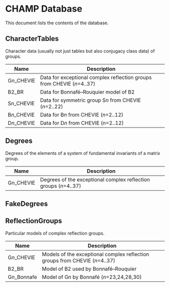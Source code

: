 # CHAMP Database

This document lists the contents of the database.

## CharacterTables

Character data (usually not just tables but also conjugacy class data) of groups.

| Name        | Description                                                  |
| ----------- | ------------------------------------------------------------ |
| G*n*_CHEVIE | Data for exceptional complex reflection groups from CHEVIE (*n*=4..37) |
| B2_BR       | Data for Bonnafé–Rouquier model of B2                        |
| S*n*_CHEVIE | Data for symmetric group S*n* from CHEVIE (*n*=2..22)        |
| B*n*_CHEVIE | Data for B*n* from CHEVIE (*n*=2..12)                        |
| D*n*_CHEVIE | Data for D*n* from CHEVIE (*n*=2..12)                        |

## Degrees

Degrees of the elements of a system of fundamental invariants of a matrix group.

| Name        | Description                                                  |
| ----------- | ------------------------------------------------------------ |
| G*n*_CHEVIE | Degrees of the exceptional complex reflection groups (*n*=4..37) |

## FakeDegrees



## ReflectionGroups

Particular models of complex reflection groups.

| Name         | Description                                                  |
| ------------ | ------------------------------------------------------------ |
| G*n*_CHEVIE  | Models of the exceptional complex reflection groups from CHEVIE (*n*=4..37) |
| B2_BR        | Model of B2 used by Bonnafé–Rouquier                         |
| G*n*_Bonnafe | Model of G*n* by Bonnafé (*n*=23,24,28,30)                   |


